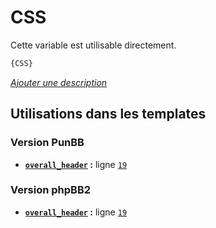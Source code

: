 # CSS


Cette variable est utilisable directement.

```html
{CSS}
```

[*Ajouter une description*](https://fa-tvars.appspot.com/var/CSS)

## Utilisations dans les templates

### Version PunBB
* __[`overall_header`](../tpl/var/punbb/overall_header.md#readme) :__ ligne [`19`](../tpl/src/punbb/overall_header.tpl#L19)

### Version phpBB2
* __[`overall_header`](../tpl/var/subsilver/overall_header.md#readme) :__ ligne [`19`](../tpl/src/subsilver/overall_header.tpl#L19)